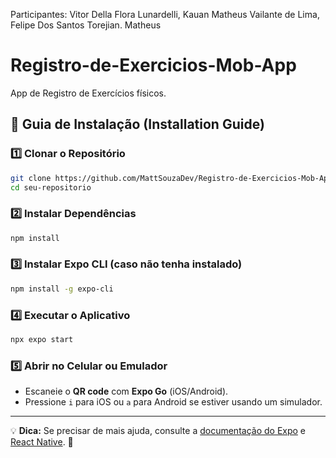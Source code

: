 
Participantes: Vitor Della Flora Lunardelli, Kauan Matheus Vailante de Lima, Felipe Dos Santos Torejian. Matheus


# Registro-de-Exercicios-Mob-App
App de Registro de Exercícios físicos.

## 🚀 Guia de Instalação (Installation Guide)

### 1️⃣ Clonar o Repositório
```sh
git clone https://github.com/MattSouzaDev/Registro-de-Exercicios-Mob-App.git
cd seu-repositorio
```

### 2️⃣ Instalar Dependências
```sh
npm install
```

### 3️⃣ Instalar Expo CLI (caso não tenha instalado)
```sh
npm install -g expo-cli
```

### 4️⃣ Executar o Aplicativo
```sh
npx expo start
```

### 5️⃣ Abrir no Celular ou Emulador
- Escaneie o **QR code** com **Expo Go** (iOS/Android).
- Pressione `i` para iOS ou `a` para Android se estiver usando um simulador.

---

💡 **Dica:** Se precisar de mais ajuda, consulte a [documentação do Expo](https://docs.expo.dev/) e [React Native](https://reactnative.dev/). 🚀
